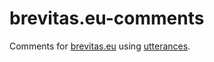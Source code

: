 # brevitas.eu-comments
Comments for [brevitas.eu](http://brevitas.eu/) using [utterances](https://utteranc.es/).
